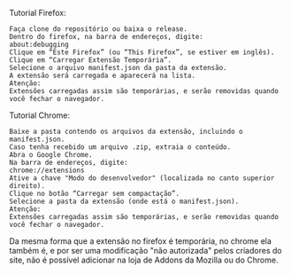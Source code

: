 Tutorial Firefox:

    Faça clone do repositório ou baixa o release. 
    Dentro do firefox, na barra de endereços, digite:
    about:debugging
    Clique em “Este Firefox” (ou “This Firefox”, se estiver em inglês).
    Clique em “Carregar Extensão Temporária”.
    Selecione o arquivo manifest.json da pasta da extensão.
    A extensão será carregada e aparecerá na lista.
    Atenção:
    Extensões carregadas assim são temporárias, e serão removidas quando você fechar o navegador. 

Tutorial Chrome:

    Baixe a pasta contendo os arquivos da extensão, incluindo o manifest.json.
    Caso tenha recebido um arquivo .zip, extraia o conteúdo.
    Abra o Google Chrome.
    Na barra de endereços, digite:
    chrome://extensions
    Ative a chave "Modo do desenvolvedor" (localizada no canto superior direito).
    Clique no botão “Carregar sem compactação”.
    Selecione a pasta da extensão (onde está o manifest.json).
    Atenção:
    Extensões carregadas assim são temporárias, e serão removidas quando você fechar o navegador. 
    

Da mesma forma que a extensão no firefox é temporária, no chrome ela também é, e por ser uma modificação "não autorizada" pelos criadores do site, não é possível adicionar na loja de Addons da Mozilla ou do Chrome.
